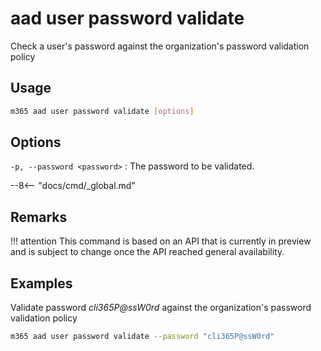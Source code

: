 # aad user password validate

Check a user's password against the organization's password validation policy

## Usage

```sh
m365 aad user password validate [options]
```

## Options

`-p, --password <password>`
: The password to be validated.

--8<-- "docs/cmd/_global.md"

## Remarks

!!! attention
    This command is based on an API that is currently in preview and is subject to change once the API reached general availability.

## Examples

Validate password _cli365P@ssW0rd_ against the organization's password validation policy

```sh
m365 aad user password validate --password "cli365P@ssW0rd"
```